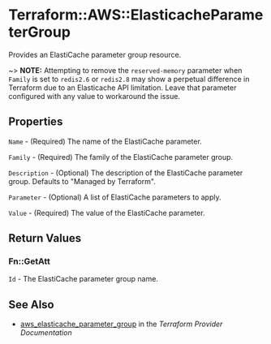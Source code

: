 # Terraform::AWS::ElasticacheParameterGroup

Provides an ElastiCache parameter group resource.

~> **NOTE:** Attempting to remove the `reserved-memory` parameter when `Family` is set to `redis2.6` or `redis2.8` may show a perpetual difference in Terraform due to an Elasticache API limitation. Leave that parameter configured with any value to workaround the issue.

## Properties

`Name` - (Required) The name of the ElastiCache parameter.

`Family` - (Required) The family of the ElastiCache parameter group.

`Description` - (Optional) The description of the ElastiCache parameter group. Defaults to "Managed by Terraform".

`Parameter` - (Optional) A list of ElastiCache parameters to apply.

`Value` - (Required) The value of the ElastiCache parameter.


## Return Values

### Fn::GetAtt

`Id` - The ElastiCache parameter group name.

## See Also

* [aws_elasticache_parameter_group](https://www.terraform.io/docs/providers/aws/r/elasticache_parameter_group.html) in the _Terraform Provider Documentation_